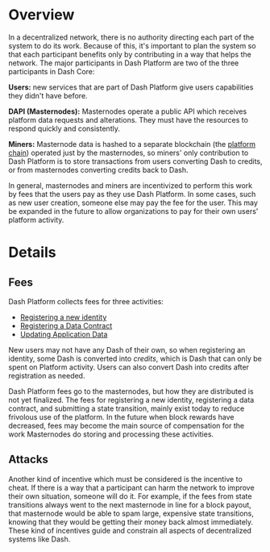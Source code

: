 # Overview

In a decentralized network, there is no authority directing each part of the system to do its work. Because of this, it's important to plan the system so that each participant benefits only by contributing in a way that helps the network. The major participants in Dash Platform are two of the three participants in Dash Core:

**Users:** new services that are part of Dash Platform give users capabilities they didn't have before.

**DAPI (Masternodes):** Masternodes operate a public API which receives platform data requests and alterations. They must have the resources to respond quickly and consistently.

**Miners:** Masternode data is hashed to a separate blockchain (the [platform chain](../explanations/drive-platform-chain.md)) operated just by the masternodes, so miners' only contribution to Dash Platform is to store transactions from users converting Dash to credits, or from masternodes converting credits back to Dash.

In general, masternodes and miners are incentivized to perform this work by fees that the users pay as they use Dash Platform. In some cases, such as new user creation, someone else may pay the fee for the user. This may be expanded in the future to allow organizations to pay for their own users' platform activity.

# Details

## Fees

Dash Platform collects fees for three activities:

* [Registering a new identity](../tutorials/identities-and-names/register-an-identity.md)
* [Registering a Data Contract](../tutorials/contracts-and-documents/submit-documents.md)
* [Updating Application Data](tutorial-submit-a-state-transition)

New users may not have any Dash of their own, so when registering an identity, some Dash is converted into _credits_, which is Dash that can only be spent on Platform activity. Users can also convert Dash into credits after registration as needed.

Dash Platform fees go to the masternodes, but how they are distributed is not yet finalized. The fees for registering a new identity, registering a data contract, and submitting a state transition, mainly exist today to reduce frivolous use of the platform. In the future when block rewards have decreased, fees may become the main source of compensation for the work Masternodes do storing and processing these activities.

## Attacks

Another kind of incentive which must be considered is the incentive to cheat. If there is a way that a participant can harm the network to improve their own situation, someone will do it. For example, if the fees from state transitions always went to the next masternode in line for a block payout, that masternode would be able to spam large, expensive state transitions, knowing that they would be getting their money back almost immediately. These kind of incentives guide and constrain all aspects of decentralized systems like Dash.